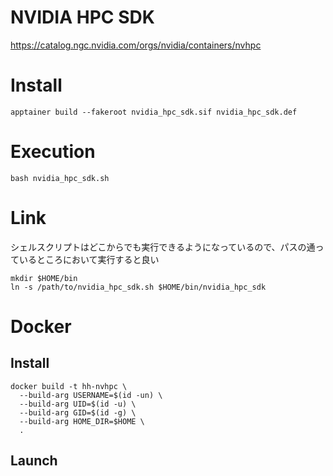 # NVIDIA HPC SDK
https://catalog.ngc.nvidia.com/orgs/nvidia/containers/nvhpc

# Install

```shell
apptainer build --fakeroot nvidia_hpc_sdk.sif nvidia_hpc_sdk.def
```

# Execution

```shell
bash nvidia_hpc_sdk.sh
```

# Link

シェルスクリプトはどこからでも実行できるようになっているので、パスの通っているところにおいて実行すると良い

```shell
mkdir $HOME/bin
ln -s /path/to/nvidia_hpc_sdk.sh $HOME/bin/nvidia_hpc_sdk
```

# Docker
## Install
```shell
docker build -t hh-nvhpc \
  --build-arg USERNAME=$(id -un) \
  --build-arg UID=$(id -u) \
  --build-arg GID=$(id -g) \
  --build-arg HOME_DIR=$HOME \
  .
```

## Launch

```shell

```